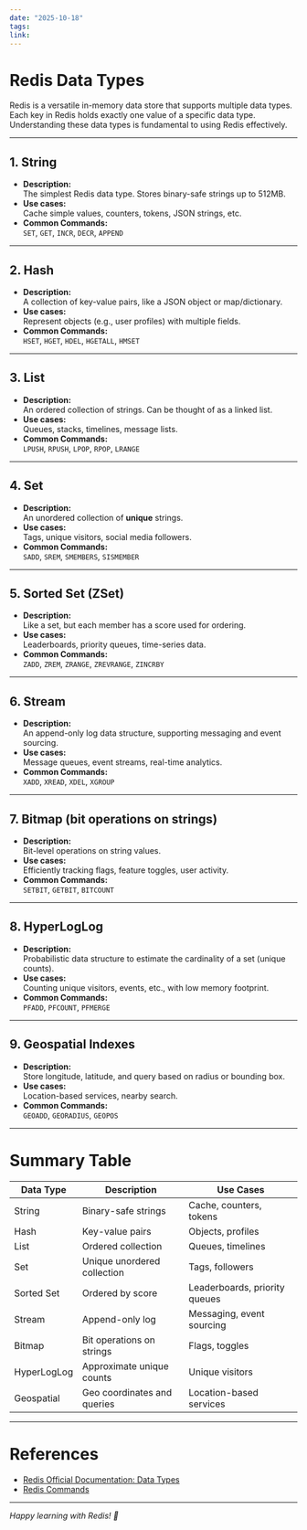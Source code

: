 ```yaml
---
date: "2025-10-18"
tags: 
link:
---
```

# Redis Data Types

Redis is a versatile in-memory data store that supports multiple data types. Each key in Redis holds exactly one value of a specific data type. Understanding these data types is fundamental to using Redis effectively.

---
## 1. String

- **Description:**  
  The simplest Redis data type. Stores binary-safe strings up to 512MB.
- **Use cases:**  
  Cache simple values, counters, tokens, JSON strings, etc.
- **Common Commands:**  
  `SET`, `GET`, `INCR`, `DECR`, `APPEND`

---
## 2. Hash

- **Description:**  
  A collection of key-value pairs, like a JSON object or map/dictionary.
- **Use cases:**  
  Represent objects (e.g., user profiles) with multiple fields.
- **Common Commands:**  
  `HSET`, `HGET`, `HDEL`, `HGETALL`, `HMSET`

---
## 3. List

- **Description:**  
  An ordered collection of strings. Can be thought of as a linked list.
- **Use cases:**  
  Queues, stacks, timelines, message lists.
- **Common Commands:**  
  `LPUSH`, `RPUSH`, `LPOP`, `RPOP`, `LRANGE`

---
## 4. Set

- **Description:**  
  An unordered collection of **unique** strings.
- **Use cases:**  
  Tags, unique visitors, social media followers.
- **Common Commands:**  
  `SADD`, `SREM`, `SMEMBERS`, `SISMEMBER`

---
## 5. Sorted Set (ZSet)

- **Description:**  
  Like a set, but each member has a score used for ordering.
- **Use cases:**  
  Leaderboards, priority queues, time-series data.
- **Common Commands:**  
  `ZADD`, `ZREM`, `ZRANGE`, `ZREVRANGE`, `ZINCRBY`

---
## 6. Stream

- **Description:**  
  An append-only log data structure, supporting messaging and event sourcing.
- **Use cases:**  
  Message queues, event streams, real-time analytics.
- **Common Commands:**  
  `XADD`, `XREAD`, `XDEL`, `XGROUP`

---
## 7. Bitmap (bit operations on strings)

- **Description:**  
  Bit-level operations on string values.
- **Use cases:**  
  Efficiently tracking flags, feature toggles, user activity.
- **Common Commands:**  
  `SETBIT`, `GETBIT`, `BITCOUNT`

---
## 8. HyperLogLog

- **Description:**  
  Probabilistic data structure to estimate the cardinality of a set (unique counts).
- **Use cases:**  
  Counting unique visitors, events, etc., with low memory footprint.
- **Common Commands:**  
  `PFADD`, `PFCOUNT`, `PFMERGE`

---
## 9. Geospatial Indexes

- **Description:**  
  Store longitude, latitude, and query based on radius or bounding box.
- **Use cases:**  
  Location-based services, nearby search.
- **Common Commands:**  
  `GEOADD`, `GEORADIUS`, `GEOPOS`

---

# Summary Table

| Data Type     | Description                       | Use Cases                       |
|---------------|---------------------------------|--------------------------------|
| String        | Binary-safe strings              | Cache, counters, tokens        |
| Hash          | Key-value pairs                 | Objects, profiles              |
| List          | Ordered collection              | Queues, timelines             |
| Set           | Unique unordered collection     | Tags, followers               |
| Sorted Set    | Ordered by score                | Leaderboards, priority queues |
| Stream        | Append-only log                 | Messaging, event sourcing     |
| Bitmap        | Bit operations on strings       | Flags, toggles                |
| HyperLogLog   | Approximate unique counts       | Unique visitors               |
| Geospatial    | Geo coordinates and queries     | Location-based services       |

---

# References

- [Redis Official Documentation: Data Types](https://redis.io/docs/data-types/)
- [Redis Commands](https://redis.io/commands/)

---

*Happy learning with Redis! 🚀*

